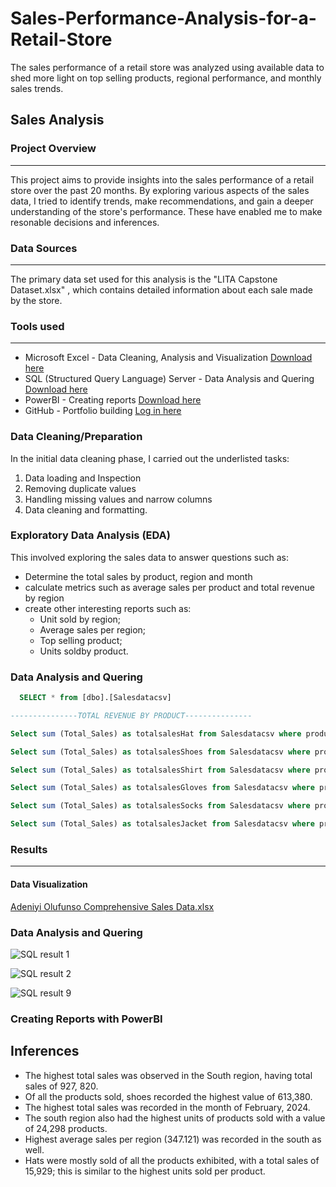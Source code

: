 # Sales-Performance-Analysis-for-a-Retail-Store
The sales performance of a retail store was analyzed using available data to shed more light on top selling products, regional performance, and monthly sales trends.
## Sales Analysis

### Project Overview
---
This project aims to provide insights into the sales performance of a retail store over the past 20 months. By exploring various aspects of the sales data, I tried to identify trends, make recommendations, and gain a deeper understanding of the store's performance. These have enabled me to make resonable decisions and inferences.

### Data Sources
---
The primary data set used for this analysis is the "LITA Capstone Dataset.xlsx" , which contains detailed information about each sale made by the store.

### Tools used
---
- Microsoft Excel - Data Cleaning, Analysis and Visualization [Download here](https://microsoft.com)
- SQL (Structured Query Language) Server - Data Analysis and Quering [Download here](https://www.microsoft.com/en-us/sql-server/sql-server-downloads)
- PowerBI - Creating reports [Download here](https://www.microsoft./power-bi/downloads)
- GitHub - Portfolio building [Log in here](https://github.com/)


### Data Cleaning/Preparation
In the initial data cleaning phase, I carried out the underlisted tasks:
1. Data loading and Inspection
2. Removing duplicate values
3. Handling missing values and narrow columns
4. Data cleaning and formatting.

### Exploratory Data Analysis (EDA)
This involved exploring the sales data to answer questions such as:
- Determine the total sales by product, region and month
- calculate metrics such as average sales per product and total revenue by region
- create other interesting reports such as:
  - Unit sold by region;
  - Average sales per region;
  - Top selling product;
  - Units soldby product.

### Data Analysis and Quering

```SQL
  SELECT * from [dbo].[Salesdatacsv]

---------------TOTAL REVENUE BY PRODUCT---------------

Select sum (Total_Sales) as totalsalesHat from Salesdatacsv where product = 'HAT'

Select sum (Total_Sales) as totalsalesShoes from Salesdatacsv where product = 'SHOES'

Select sum (Total_Sales) as totalsalesShirt from Salesdatacsv where product = 'SHIRT'

Select sum (Total_Sales) as totalsalesGloves from Salesdatacsv where product = 'GLOVES'

Select sum (Total_Sales) as totalsalesSocks from Salesdatacsv where product = 'SOCKS'

Select sum (Total_Sales) as totalsalesJacket from Salesdatacsv where product = 'JACKET'
```

### Results
---

#### Data Visualization

[Adeniyi Olufunso Comprehensive Sales Data.xlsx](https://github.com/user-attachments/files/17637991/Adeniyi.Olufunso.Comprehensive.Sales.Data.xlsx)


### Data Analysis and Quering


![SQL result 1](https://github.com/user-attachments/assets/1ba9a986-caf2-46fa-b8b7-cd684feb0f5a)

![SQL result 2](https://github.com/user-attachments/assets/947a6e4f-0dc0-49aa-b7b6-0a40c97c6a4f)


![SQL result 9](https://github.com/user-attachments/assets/186bf2b6-6a3d-460a-8b4c-e2db5e08bd29)


### Creating Reports with PowerBI


## Inferences
- The highest total sales was observed in the South region, having total sales of 927, 820.
- Of all the products sold, shoes recorded the highest value of 613,380. 
- The highest total sales was recorded in the month of February, 2024.
- The south region also had the highest units of products sold with a value of 24,298 products.
- Highest average sales per region (347.121) was recorded in the south as well.
- Hats were mostly sold of all the products exhibited, with a total sales of 15,929; this is similar to the highest units sold per product.
